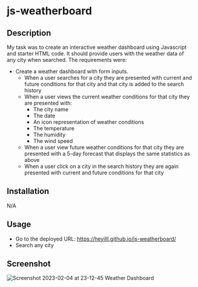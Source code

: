 # js-weatherboard
## Description
My task was to create an interactive weather dashboard using Javascript and starter HTML code. It should provide users with the weather data of any city when searched. The requirements were: 

* Create a weather dashboard with form inputs.
  * When a user searches for a city they are presented with current and future conditions for that city and that city is added to the search history
  * When a user views the current weather conditions for that city they are presented with:
    * The city name
    * The date
    * An icon representation of weather conditions
    * The temperature
    * The humidity
    * The wind speed
  * When a user view future weather conditions for that city they are presented with a 5-day forecast that displays the same statistics as above 
  * When a user click on a city in the search history they are again presented with current and future conditions for that city
  
## Installation
N/A

## Usage
* Go to the deployed URL: https://heyilll.github.io/js-weatherboard/
* Search any city

## Screenshot
![Screenshot 2023-02-04 at 23-12-45 Weather Dashboard](https://user-images.githubusercontent.com/117127128/216793441-a3e17fbc-f237-46a3-a030-1c71170a21b5.png)
